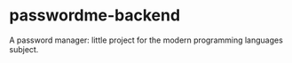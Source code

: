 # passwordme-backend
A password manager: little project for the modern programming languages subject.
